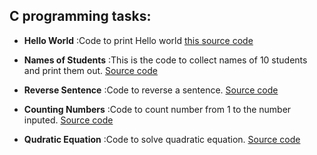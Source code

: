## C programming tasks:

* **Hello World**
  :Code to print Hello world  [this source code](https://github.com/Rufuscsc/Csc-235/blob/main/C_hello_world/C_Hello_world.c)


* **Names of Students**
  :This is the code to collect names of 10 students and print them out. [Source code](https://github.com/Rufuscsc/Csc-235/blob/main/C_name/C_name.c)

* **Reverse Sentence**
  :Code to reverse a sentence.  [Source code](https://github.com/Rufuscsc/Csc-235/blob/main/C_reverse/Reverse.c)

* **Counting Numbers**
  :Code to count number from 1 to the number inputed.  [Source code](https://github.com/Rufuscsc/Csc-235/blob/main/C_1-N/C_1-n.c)

* **Qudratic Equation**
  :Code to solve quadratic equation.  [Source code](https://github.com/Rufuscsc/Csc-235/blob/main/C_quadric/C_quadratic.c)
